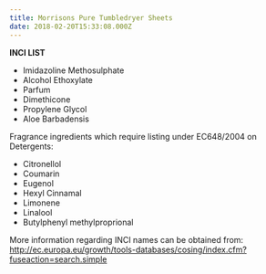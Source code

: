 ```yaml
---
title: Morrisons Pure Tumbledryer Sheets
date: 2018-02-20T15:33:08.000Z
---
```

**INCI LIST**

* Imidazoline Methosulphate
* Alcohol Ethoxylate
* Parfum
* Dimethicone
* Propylene Glycol
* Aloe Barbadensis

Fragrance ingredients which require listing under EC648/2004 on Detergents:

* Citronellol
* Coumarin
* Eugenol
* Hexyl Cinnamal
* Limonene
* Linalool
* Butylphenyl methylproprional

More information regarding INCI names can be obtained from: http://ec.europa.eu/growth/tools-databases/cosing/index.cfm?fuseaction=search.simple
